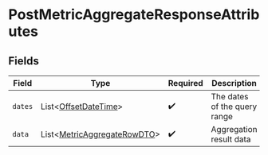 # PostMetricAggregateResponseAttributes


## Fields

| Field                                                                                            | Type                                                                                             | Required                                                                                         | Description                                                                                      |
| ------------------------------------------------------------------------------------------------ | ------------------------------------------------------------------------------------------------ | ------------------------------------------------------------------------------------------------ | ------------------------------------------------------------------------------------------------ |
| `dates`                                                                                          | List\<[OffsetDateTime](https://docs.oracle.com/javase/8/docs/api/java/time/OffsetDateTime.html)> | :heavy_check_mark:                                                                               | The dates of the query range                                                                     |
| `data`                                                                                           | List\<[MetricAggregateRowDTO](../../models/components/MetricAggregateRowDTO.md)>                 | :heavy_check_mark:                                                                               | Aggregation result data                                                                          |